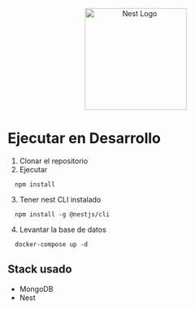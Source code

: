 <p align="center">
  <a href="http://nestjs.com/" target="blank"><img src="https://nestjs.com/img/logo-small.svg" width="200" alt="Nest Logo" /></a>
</p>

# Ejecutar en Desarrollo

1. Clonar el repositorio
2. Ejecutar
```
  npm install
```

3. Tener nest CLI instalado
```
  npm install -g @nestjs/cli
```

4. Levantar la base de datos

```
  docker-compose up -d
```

## Stack usado
* MongoDB
* Nest
